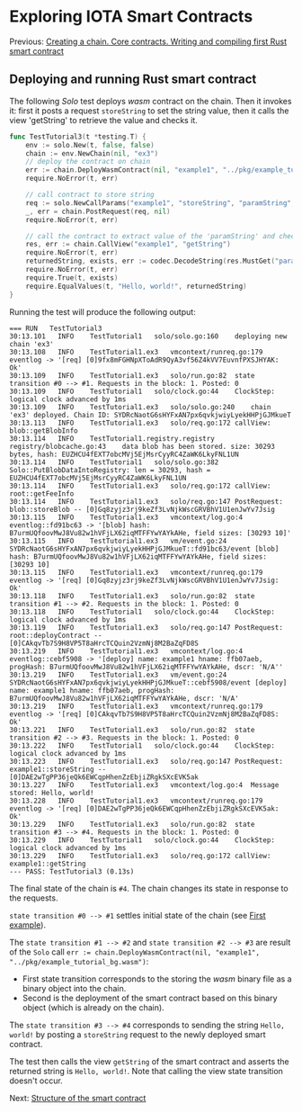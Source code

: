 # Exploring IOTA Smart Contracts

Previous: [ Creating a chain. Core contracts. Writing and compiling first Rust smart contract](03.md)

## Deploying and running Rust smart contract

The following _Solo_ test deploys _wasm_ contract on the chain.
Then it invokes it: first it posts a request `storeString` to set the string value,
then it calls the view 'getString' to retrieve the value and checks it.
```go
func TestTutorial3(t *testing.T) {
	env := solo.New(t, false, false)
	chain := env.NewChain(nil, "ex3")
	// deploy the contract on chain
	err := chain.DeployWasmContract(nil, "example1", "../pkg/example_tutorial_bg.wasm")
	require.NoError(t, err)

	// call contract to store string
	req := solo.NewCallParams("example1", "storeString", "paramString", "Hello, world!")
	_, err = chain.PostRequest(req, nil)
	require.NoError(t, err)

	// call the contract to extract value of the 'paramString' and check
	res, err := chain.CallView("example1", "getString")
	require.NoError(t, err)
	returnedString, exists, err := codec.DecodeString(res.MustGet("paramString"))
	require.NoError(t, err)
	require.True(t, exists)
	require.EqualValues(t, "Hello, world!", returnedString)
}
```

Running the test will produce the following output:
```
=== RUN   TestTutorial3
30:13.101	INFO	TestTutorial1	solo/solo.go:160	deploying new chain 'ex3'
30:13.108	INFO	TestTutorial1.ex3	vmcontext/runreq.go:179	eventlog -> '[req] [0]9fx8mFGHNpXToAdR9QyA3vf56Z4kVV7EuvnfPXSJHYAK: Ok'
30:13.109	INFO	TestTutorial1.ex3	solo/run.go:82	state transition #0 --> #1. Requests in the block: 1. Posted: 0
30:13.109	INFO	TestTutorial1	solo/clock.go:44	ClockStep: logical clock advanced by 1ms
30:13.109	INFO	TestTutorial1.ex3	solo/solo.go:240	chain 'ex3' deployed. Chain ID: SYDRcNaotG6sHYFxAN7px6qvkjwiyLyekHHPjGJMkueT
30:13.113	INFO	TestTutorial1.ex3	solo/req.go:172	callView: blob::getBlobInfo
30:13.114	INFO	TestTutorial1.registry.registry	registry/blobcache.go:43	data blob has been stored. size: 30293 bytes, hash: EUZHCU4fEXT7obcMVj5EjMsrCyyRC4ZaWK6LkyFNL1UN
30:13.114	INFO	TestTutorial1	solo/solo.go:382	Solo::PutBlobDataIntoRegistry: len = 30293, hash = EUZHCU4fEXT7obcMVj5EjMsrCyyRC4ZaWK6LkyFNL1UN
30:13.114	INFO	TestTutorial1.ex3	solo/req.go:172	callView: root::getFeeInfo
30:13.114	INFO	TestTutorial1.ex3	solo/req.go:147	PostRequest: blob::storeBlob -- [0]Gq8zyjz3rj9keZf3LvNjkWscGRVBhV1U1enJwYv7Jsig
30:13.115	INFO	TestTutorial1.ex3	vmcontext/log.go:4	eventlog::fd91bc63 -> '[blob] hash: B7urmUQfoovMwJ8Vu82w1hVFjLX62iqMTFFYwYAYkAHe, field sizes: [30293 10]'
30:13.115	INFO	TestTutorial1.ex3	vm/event.go:24	SYDRcNaotG6sHYFxAN7px6qvkjwiyLyekHHPjGJMkueT::fd91bc63/event [blob] hash: B7urmUQfoovMwJ8Vu82w1hVFjLX62iqMTFFYwYAYkAHe, field sizes: [30293 10]
30:13.115	INFO	TestTutorial1.ex3	vmcontext/runreq.go:179	eventlog -> '[req] [0]Gq8zyjz3rj9keZf3LvNjkWscGRVBhV1U1enJwYv7Jsig: Ok'
30:13.118	INFO	TestTutorial1.ex3	solo/run.go:82	state transition #1 --> #2. Requests in the block: 1. Posted: 0
30:13.118	INFO	TestTutorial1	solo/clock.go:44	ClockStep: logical clock advanced by 1ms
30:13.119	INFO	TestTutorial1.ex3	solo/req.go:147	PostRequest: root::deployContract -- [0]CAkqvTb7S9H8VP5T8aHrcTCQuin2VzmNj8M2BaZqFD8S
30:13.219	INFO	TestTutorial1.ex3	vmcontext/log.go:4	eventlog::cebf5908 -> '[deploy] name: example1 hname: ffb07aeb, progHash: B7urmUQfoovMwJ8Vu82w1hVFjLX62iqMTFFYwYAYkAHe, dscr: 'N/A''
30:13.219	INFO	TestTutorial1.ex3	vm/event.go:24	SYDRcNaotG6sHYFxAN7px6qvkjwiyLyekHHPjGJMkueT::cebf5908/event [deploy] name: example1 hname: ffb07aeb, progHash: B7urmUQfoovMwJ8Vu82w1hVFjLX62iqMTFFYwYAYkAHe, dscr: 'N/A'
30:13.219	INFO	TestTutorial1.ex3	vmcontext/runreq.go:179	eventlog -> '[req] [0]CAkqvTb7S9H8VP5T8aHrcTCQuin2VzmNj8M2BaZqFD8S: Ok'
30:13.221	INFO	TestTutorial1.ex3	solo/run.go:82	state transition #2 --> #3. Requests in the block: 1. Posted: 0
30:13.222	INFO	TestTutorial1	solo/clock.go:44	ClockStep: logical clock advanced by 1ms
30:13.223	INFO	TestTutorial1.ex3	solo/req.go:147	PostRequest: example1::storeString -- [0]DAE2wTgPP36jeQk6EWCqpHhenZzEbjiZRgkSXcEVK5ak
30:13.227	INFO	TestTutorial1.ex3	vmcontext/log.go:4	Message stored: Hello, world!
30:13.228	INFO	TestTutorial1.ex3	vmcontext/runreq.go:179	eventlog -> '[req] [0]DAE2wTgPP36jeQk6EWCqpHhenZzEbjiZRgkSXcEVK5ak: Ok'
30:13.229	INFO	TestTutorial1.ex3	solo/run.go:82	state transition #3 --> #4. Requests in the block: 1. Posted: 0
30:13.229	INFO	TestTutorial1	solo/clock.go:44	ClockStep: logical clock advanced by 1ms
30:13.229	INFO	TestTutorial1.ex3	solo/req.go:172	callView: example1::getString
--- PASS: TestTutorial3 (0.13s)
```
The final state of the chain is `#4`. The chain changes its state in response to the requests.
 
`state transition #0 --> #1` settles initial state of the chain (see [First example](01.md)).

The `state transition #1 --> #2` and `state transition #2 --> #3` are result of the `Solo` 
call `err := chain.DeployWasmContract(nil, "example1", "../pkg/example_tutorial_bg.wasm")`:
- First state transition corresponds to the storing the _wasm_ binary file as a binary object into the chain.
- Second is the deployment of the smart contract based on this binary object (which is already on the chain).   

The `state transition #3 --> #4` corresponds to sending the string `Hello, world!` by posting a `storeString` request to 
the newly deployed smart contract.

The test then calls the view `getString` of the smart contract and asserts the returned string is `Hello, world!`.
Note that calling the view state transition doesn't occur.

Next: [Structure of the smart contract](05.md)